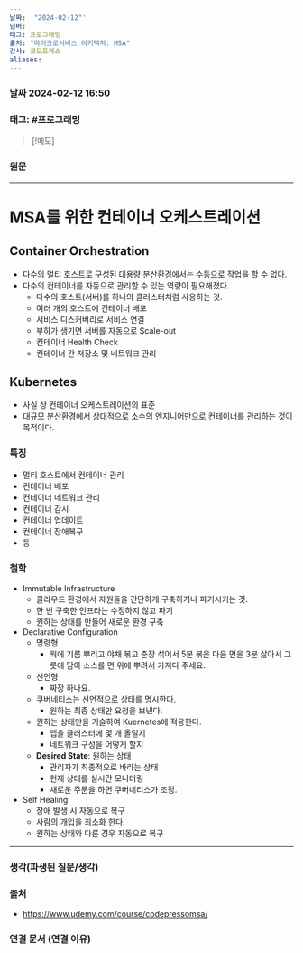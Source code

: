```yaml
---
날짜: '"2024-02-12"'
넘버: 
태그: 프로그래밍
출처: "마이크로서비스 아키텍처: MSA"
강사: 코드프레소
aliases:
---
```

### 날짜  2024-02-12 16:50

### 태그: #프로그래밍 

>[!메모]
>

### 원문
---
# MSA를 위한 컨테이너 오케스트레이션
## Container Orchestration
- 다수의 멀티 호스트로 구성된 대용량 분산환경에서는 수동으로 작업을 할 수 없다.
- 다수의 컨테이너를 자동으로 관리할 수 있는 역량이 필요해졌다.
	- 다수의 호스트(서버)를 하나의 클러스터처럼 사용하는 것.
	- 여러 개의 호스트에 컨테이너 배포
	- 서비스 디스커버리로 서비스 연결
	- 부하가 생기면 서버를 자동으로 Scale-out
	- 컨테이너 Health Check
	- 컨테이너 간 저장소 및 네트워크 관리
## Kubernetes
- 사실 상 컨테이너 오케스트레이션의 표준
- 대규모 분산환경에서 상대적으로 소수의 엔지니어만으로 컨테이너를 관리하는 것이 목적이다.
### 특징
- 멀티 호스트에서 컨테이너 관리
- 컨테이너 배포
- 컨테이너 네트워크 관리
- 컨테이너 감시
- 컨테이너 업데이트
- 컨테이너 장애복구
- 등
### 철학
- Immutable Infrastructure
	- 클라우드 환경에서 자원들을 간단하게 구축하거나 파기시키는 것.
	- 한 번 구축한 인프라는 수정하지 않고 파기
	- 원하는 상태를 만들어 새로운 환경 구축
- Declarative Configuration
	- 명령형
		- 웍에 기름 뿌리고 야채 볶고 춘장 섞어서 5분 볶은 다음 면을 3분 삶아서 그릇에 담아 소스를 면 위에 뿌려서 가져다 주세요.
	- 선언형
		- 짜장 하나요.
	- 쿠버네티스는 선언적으로 상태를 명시한다.
		- 원하는 최종 상태만 요청을 보낸다.
	- 원하는 상태만을 기술하여 Kuernetes에 적용한다.
		- 앱을 클러스터에 몇 개 올릴지
		- 네트워크 구성을 어떻게 할지
	- **Desired State**: 원하는 상태
		- 관리자가 최종적으로 바라는 상태
		- 현재 상태를 실시간 모니터링
		- 새로운 주문을 하면 쿠버네티스가 조정.
- Self Healing
	- 장애 발생 시 자동으로 복구
	- 사람의 개입을 최소화 한다.
	- 원하는 상태와 다른 경우 자동으로 복구

---
### 생각(파생된 질문/생각)

### 출처
- https://www.udemy.com/course/codepressomsa/

### 연결 문서 (연결 이유)
